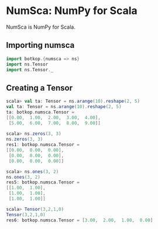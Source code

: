 
# NumSca: NumPy for Scala

NumSca is NumPy for Scala.

## Importing numsca
```scala
import botkop.{numsca => ns}
import ns.Tensor
import ns.Tensor._
```

## Creating a Tensor

```scala
scala> val ta: Tensor = ns.arange(10).reshape(2, 5)
val ta: Tensor = ns.arange(10).reshape(2, 5)
ta: botkop.numsca.Tensor =
[[0.00,  1.00,  2.00,  3.00,  4.00],
 [5.00,  6.00,  7.00,  8.00,  9.00]]
 
scala> ns.zeros(3, 3)
ns.zeros(3, 3)
res1: botkop.numsca.Tensor =
[[0.00,  0.00,  0.00],
 [0.00,  0.00,  0.00],
 [0.00,  0.00,  0.00]]

scala> ns.ones(3, 2)
ns.ones(3, 2)
res5: botkop.numsca.Tensor =
[[1.00,  1.00],
 [1.00,  1.00],
 [1.00,  1.00]]

scala> Tensor(3,2,1,0)
Tensor(3,2,1,0)
res6: botkop.numsca.Tensor = [3.00,  2.00,  1.00,  0.00]

```



